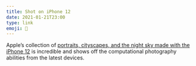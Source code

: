 ```yaml
---
title: Shot on iPhone 12
date: 2021-01-21T23:00
type: link
emoji: 📱
---
```


Apple’s collection of [portraits, cityscapes, and the night sky made with the iPhone 12][link] is incredible and shows off the computational photography abilities from the latest devices.

[link]: https://www.apple.com/newsroom/2021/01/shot-on-iphone-12-portraits-cityscapes-the-night-sky-and-more/
